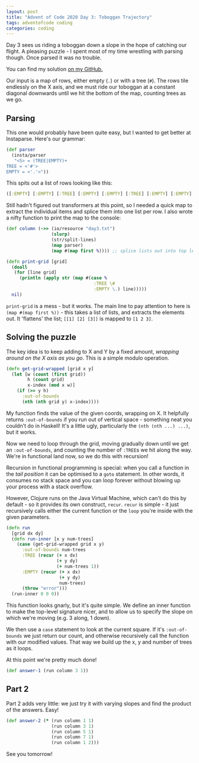 ```yaml
---
layout: post
title: "Advent of Code 2020 Day 3: Toboggan Trajectory"
tags: adventofcode coding
categories: coding
---
```


Day 3 sees us riding a toboggan down a slope in the hope of catching our flight.
A pleasing puzzle - I spent most of my time wrestling with parsing though. Once parsed it was no trouble.

You can find my solution [on my GitHub.](https://github.com/willosborne/aoc-2020/blob/master/src/advent_2020/day-3.clj)

Our input is a map of rows, either empty (`.`) or with a tree (`#`). The rows tile endlessly on the X axis, and we must ride our toboggan at a constant diagonal downwards until we hit the bottom of the map, counting trees as we go.


## Parsing
This one would probably have been quite easy, but I wanted to get better at Instaparse.
Here's our grammar:

```clojure
(def parser
  (insta/parser
   "<S> = (TREE|EMPTY)+
TREE = <'#'>
EMPTY = <'.'>"))
```

This spits out a list of rows looking like this:

```clojure
([:EMPTY] [:EMPTY] [:TREE] [:EMPTY] [:EMPTY] [:TREE] [:EMPTY] [:EMPTY] [:EMPTY] [:EMPTY] [:EMPTY] [:EMPTY] [:EMPTY] [:EMPTY] [:TREE] [:EMPTY] [:EMPTY] [:EMPTY] [:TREE] [:EMPTY] [:EMPTY] [:EMPTY] [:EMPTY] [:EMPTY] [:EMPTY] [:EMPTY] [:TREE] [:EMPTY] [:EMPTY] [:EMPTY] [:EMPTY])
```

Still hadn't figured out transformers at this point, so I needed a quick map to extract the individual items and splice them into one list per row. I also wrote a nifty function to print the map to the console:

```clojure
(def column (->> (io/resource "day3.txt")
                 (slurp)
                 (str/split-lines)
                 (map parser)
                 (map #(map first %)))) ;; splice lists out into top level

(defn print-grid [grid]
  (doall
   (for [line grid]
     (println (apply str (map #(case %
                                 :TREE \#
                                 :EMPTY \.) line)))))
  nil)
```

`print-grid` is a mess - but it works. The main line to pay attention to here is `(map #(map first %))` - this takes a list of lists, and extracts the elements out. It 'flattens' the list; `[[1] [2] [3]]` is mapped to `[1 2 3]`.

## Solving the puzzle
The key idea is to keep adding to X and Y by a fixed amount, *wrapping around on the X axis as you go*. This is a simple modulo operation.

```clojure
(defn get-grid-wrapped [grid x y]
  (let [w (count (first grid))
        h (count grid)
        x-index (mod x w)]
    (if (>= y h)
      :out-of-bounds
      (nth (nth grid y) x-index))))
```

My function finds the value of the given coords, wrapping on X. It helpfully returns `:out-of-bounds` if you run out of vertical space - something neat you couldn't do in Haskell! It's a little ugly, particularly the `(nth (nth ...) ...)`, but it works.

Now we need to loop through the grid, moving gradually down until we get an `:out-of-bounds`, and counting the number of `:TREE`s we hit along the way.
We're in functional land now, so we do this with recursion!

Recursion in functional programming is special: when you call a function in the *tail position* it can be optimised to a `goto` statement. In other words, it consumes no stack space and you can loop forever without blowing up your process with a stack overflow.

However, Clojure runs on the Java Virtual Machine, which can't do this by default - so it provides its own construct, `recur`.
`recur` is simple - it just recursively calls either the current function or the `loop` you're inside with the given parameters.

```clojure
(defn run
  [grid dx dy]
  (defn run-inner [x y num-trees]
    (case (get-grid-wrapped grid x y)
      :out-of-bounds num-trees
      :TREE (recur (+ x dx)
                   (+ y dy)
                   (+ num-trees 1))
      :EMPTY (recur (+ x dx)
                    (+ y dy)
                    num-trees)
      (throw "error")))
  (run-inner 0 0 0))
```

This function looks gnarly, but it's quite simple. We define an inner function to make the top-level signature nicer, and to allow us to specify the slope on which we're moving (e.g. 3 along, 1 down).

We then use a `case` statement to look at the current square.
If it's `:out-of-bounds` we just return our count, and otherwise recursively call the function with our modified values. That way we build up the x, y and number of trees as it loops.

At this point we're pretty much done!

```clojure
(def answer-1 (run column 3 1))
```

## Part 2
Part 2 adds very little: we just try it with varying slopes and find the product of the answers. Easy!

```clojure
(def answer-2 (* (run column 1 1)
                 (run column 3 1)
                 (run column 5 1)
                 (run column 7 1)
                 (run column 1 2)))
```

See you tomorrow!
